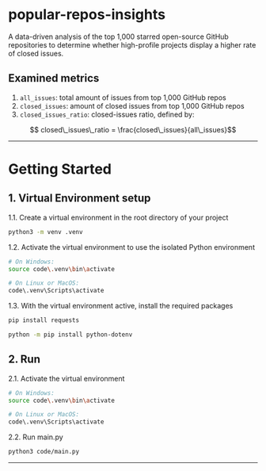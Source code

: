 # popular-repos-insights

A data-driven analysis of the top 1,000 starred open-source GitHub repositories to determine whether high-profile projects display a higher rate of closed issues.

## Examined metrics

1. `all_issues`: total amount of issues from top 1,000 GitHub repos
2. `closed_issues`: amount of closed issues from top 1,000 GitHub repos
3. `closed_issues_ratio`: closed-issues ratio, defined by:
  ```math
    closed\_issues\_ratio = \frac{closed\_issues}{all\_issues}
  ```
---

# Getting Started

## 1. Virtual Environment setup

1.1. Create a virtual environment in the root directory of your project

```bash
python3 -m venv .venv
```

1.2. Activate the virtual environment to use the isolated Python environment

```bash
# On Windows:
source code\.venv\bin\activate
```

```bash
# On Linux or MacOS:
code\.venv\Scripts\activate
```

1.3. With the virtual environment active, install the required packages

```bash
pip install requests
```

```bash
python -m pip install python-dotenv
```

## 2. Run

2.1. Activate the virtual environment

```bash
# On Windows:
source code\.venv\bin\activate
```

```bash
# On Linux or MacOS:
code\.venv\Scripts\activate
```

2.2. Run main.py

```bash
python3 code/main.py
```

---
